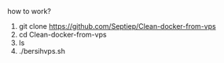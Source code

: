 how to work?

1. git clone https://github.com/Septiep/Clean-docker-from-vps
2. cd Clean-docker-from-vps
3. ls
4. ./bersihvps.sh
